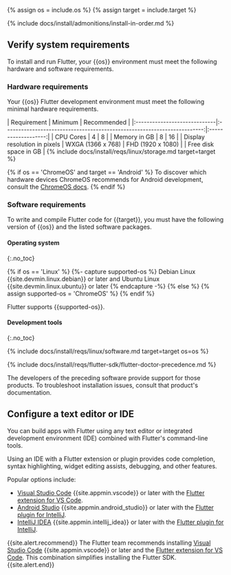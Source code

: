{% assign os = include.os %}
{% assign target = include.target %}

{% include docs/install/admonitions/install-in-order.md %}

## Verify system requirements

To install and run Flutter,
your {{os}} environment must meet the following hardware
and software requirements.

### Hardware requirements

Your {{os}} Flutter development environment must meet the following
minimal hardware requirements.

<div class="table-wrapper" markdown="1">
|     Requirement              |                                    Minimum                               |    Recommended      |
|:-----------------------------|:------------------------------------------------------------------------:|:-------------------:|
| CPU Cores                    | 4                                                                        | 8                   |
| Memory in GB                 | 8                                                                        | 16                  |
| Display resolution in pixels | WXGA (1366 x 768)                                                        | FHD (1920 x 1080)   |
| Free disk space in GB        | {% include docs/install/reqs/linux/storage.md target=target %}
</div>

{% if os == 'ChromeOS' and target == 'Android' %}
To discover which hardware devices ChromeOS recommends for Android development,
consult the [ChromeOS docs][chromeos-docs].
{% endif %}

[chromeos-docs]: https://chromeos.dev/en/android-environment

### Software requirements

To write and compile Flutter code for {{target}},
you must have the following version of {{os}} and the listed
software packages.

#### Operating system
{:.no_toc}

{% if os == 'Linux' %}
{%- capture supported-os %}
Debian Linux {{site.devmin.linux.debian}} or later
and Ubuntu Linux {{site.devmin.linux.ubuntu}} or later
{% endcapture -%}
{% else %}
{% assign supported-os = 'ChromeOS' %}
{% endif %}

Flutter supports {{supported-os}}.

#### Development tools
{:.no_toc}

{% include docs/install/reqs/linux/software.md target=target os=os %}

{% include docs/install/reqs/flutter-sdk/flutter-doctor-precedence.md %}

The developers of the preceding software provide support for those products.
To troubleshoot installation issues, consult that product's documentation.

## Configure a text editor or IDE

You can build apps with Flutter using any text editor or
integrated development environment (IDE) combined with
Flutter's command-line tools.

Using an IDE with a Flutter extension or plugin provides code completion,
syntax highlighting, widget editing assists, debugging, and other features.

Popular options include:

* [Visual Studio Code][vscode] {{site.appmin.vscode}} or later
  with the [Flutter extension for VS Code][].
* [Android Studio][] {{site.appmin.android_studio}} or later
  with the [Flutter plugin for IntelliJ][].
* [IntelliJ IDEA][] {{site.appmin.intellij_idea}} or later
  with the [Flutter plugin for IntelliJ][].

{{site.alert.recommend}}
  The Flutter team recommends installing [Visual Studio Code][vscode]
  {{site.appmin.vscode}} or later and the [Flutter extension for VS Code][].
  This combination simplifies installing the Flutter SDK.
{{site.alert.end}}

[Android Studio]: https://developer.android.com/studio/install#linux
[IntelliJ IDEA]: https://www.jetbrains.com/help/idea/installation-guide.html
[vscode]: https://code.visualstudio.com/docs/setup/linux
[Flutter extension for VS Code]: https://marketplace.visualstudio.com/items?itemName=Dart-Code.flutter
[Flutter plugin for IntelliJ]: https://plugins.jetbrains.com/plugin/9212-flutter
